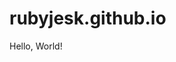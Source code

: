# rubyjesk.github.io
<!DOCTYPE HTML>
<html>
 <head>
     <meta charset="utf-8">
     <title>Hello, World!</title>
 </head>
 <body>
     Hello, World!
 </body>
</html>